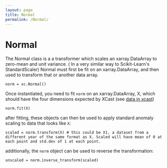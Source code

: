 ```yaml
---
layout: page
title: Normal
permalink: /Normal/
---
```


# Normal

The Normal class is a a transformer which scales an xarray.DataArray to zero-mean and unit variance. ( In a very similar way to Scikit-Learn's StandardScaler) Normal must first be fit on an xarray.DataArray, and then used to transform that or another data array. 

```
norm = xc.Normal()
```

Once instantiated, you need to fit `norm` on an xarray.DataArray, X, which should have the four dimensions expected by XCast (see [data in xcast](https://xcast-lib.github.io/data/))

``` 
norm.fit(X) 
``` 

after fitting, these objects can then be used to apply standard anomaly scaling to data that looks like `X`: 

```
scaled = norm.transform(X) # this could be X1, a dataset from a different year of the same format as X. Scaled will have mean of 0 at each point and std.dev of 1 at each point. 
```

additionally, the `norm` object can be used to reverse the transformation: 

```
unscaled = norm.inverse_transform(scaled) 
```







